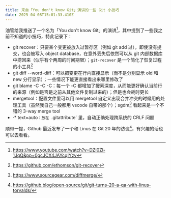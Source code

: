 ```yaml
---
title: 来自「You don't know Git」演讲的一些 Git 小技巧
date: 2025-04-08T15:01:33.410Z
---
```


油管给我推送了一个名为「You don't know Git」的演讲[^video]，其中提到了一些我之前不知道的小技巧，特此记录下：
- git recover：只要某个变更被放入过暂存区（例如 git add 过），即使没有提交，也会被写入 object database，在意外丢失后依然可以从 git 内部数据库中捞回来（似乎有个两周的时间期限）；`git-recover` 是一个简化了恢复过程的小工具[^git-recover]
- git diff --word-diff：可以把变更在行内直接显示（而不是分别显示 old 和 new 分行显示）；一些情况下能更直接看出来哪里修改了
- git blame -C -C -C：每一个 -C 都增加了搜索深度，从而能更好确认当前行的来源（例如是否是之前从其他文件复制过来的）；但是也会耗时更长
- mergetool：配置文件里可以用 mergetool 自定义出现合并冲突的时候用的处理工具（虽然我自己一般都用 vscode 自带的那个）；sgdm[^sgdm] 看起来是一个不错的 3-way merge tool
- ·* text=auto`：放在 `.gitattribute` 里，自动正确处理跨系统的 CRLF 问题

顺带一提，Github 最近发布了一个和 Linus 在 Git 20 年的访谈[^talk]，有兴趣的话也可以去看看。

[^git-recover]: https://github.com/ethomson/git-recover

[^sgdm]: https://www.sourcegear.com/diffmerge/

[^video]: https://www.youtube.com/watch?v=DZI0Zl-1JqQ&pp=0gcJCX4JAYcqIYzv

[^talk]: https://github.blog/open-source/git/git-turns-20-a-qa-with-linus-torvalds/
